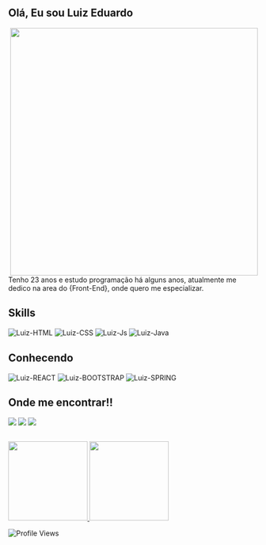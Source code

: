 ## Olá, Eu sou Luiz Eduardo
<div>
<img align="right" src="https://saturdays.ai/wp-content/uploads/2021/03/clip-programming.png" width="500px"/> 
Tenho 23 anos e estudo programação há alguns anos, atualmente me dedico na area do {Front-End}, onde quero me especializar.
</div>

## Skills
<div>
    <img  align="center" alt="Luiz-HTML" src="https://img.shields.io/badge/HTML5-E34F26?style=for-the-badge&logo=html5&logoColor=white">
    <img align="center" alt="Luiz-CSS" src="https://img.shields.io/badge/CSS3-1572B6?style=for-the-badge&logo=css3&logoColor=white">
    <img align="center" alt="Luiz-Js"  src="https://img.shields.io/badge/JavaScript-F7DF1E?style=for-the-badge&logo=javascript&logoColor=black">
    <img align="center" alt="Luiz-Java"  src="https://img.shields.io/badge/Java-ED8B00?style=for-the-badge&logo=java&logoColor=white">
 </div>
 
## Conhecendo
<div>
    <img  align="center" alt="Luiz-REACT" src="https://img.shields.io/badge/React-20232A?style=for-the-badge&logo=react&logoColor=61DAFB">
    <img align="center" alt="Luiz-BOOTSTRAP" src="https://img.shields.io/badge/Bootstrap-563D7C?style=for-the-badge&logo=bootstrap&logoColor=white">
    <img align="center" alt="Luiz-SPRING"  src="https://img.shields.io/badge/Spring-6DB33F?style=for-the-badge&logo=spring&logoColor=white">
 </div>
  
 ## Onde me encontrar!!
<div>
  <a href="https://www.linkedin.com/in/luizms/"><img src="https://img.shields.io/badge/LinkedIn-0077B5?style=for-the-badge&logo=linkedin&logoColor=white"/></a>
  <a href="https://www.instagram.com/luizedu.ms/"> <img src="https://img.shields.io/badge/Instagram-E4405F?style=for-the-badge&logo=instagram&logoColor=white"/></a>
  <a href="luedu159@gmail.com"> <img src="https://img.shields.io/badge/Gmail-E4312F?style=for-the-badge&logo=gmail&logoColor=white"/></a>
</div>

##
<div>
  <a href="https://github.com/luizedu-ms">
  <img height="160em" src="https://github-readme-stats.vercel.app/api?username=luizedu-ms&show_icons=true&theme=gotham&include_all_commits=true&count_private=true"/>
  <img height="160em" src="https://github-readme-stats.vercel.app/api/top-langs/?username=luizedu-ms&layout=compact&langs_count=16&theme=gotham"/></a>
</div>


![Profile Views](http://estruyf-github.azurewebsites.net/api/VisitorHit?user=luizedu-ms&repo=luizedu-ms&countColorcountColor)

